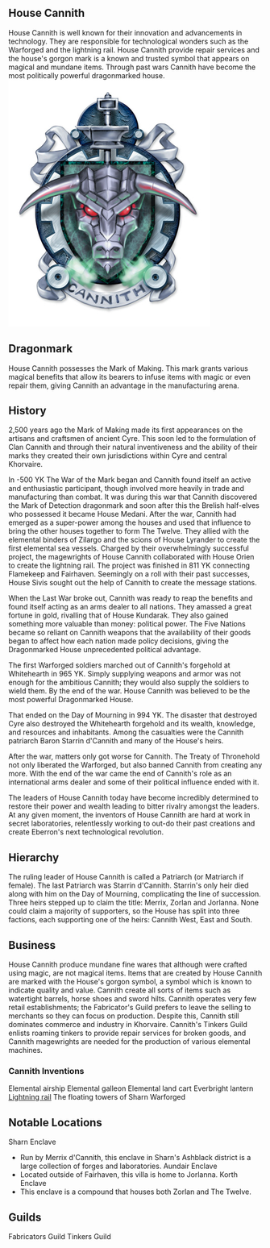 ## House Cannith
House Cannith is well known for their innovation and advancements in technology. They are responsible for technological wonders such as the Warforged and the lightning rail. House Cannith provide repair services and the house's gorgon mark is a known and trusted symbol that appears on magical and mundane items. Through past wars Cannith have become the most politically powerful dragonmarked house.
![](./cannith-coa.jpg)

## Dragonmark
House Cannith possesses the Mark of Making. This mark grants various magical benefits that allow its bearers to infuse items with magic or even repair them, giving Cannith an advantage in the manufacturing arena.

## History
2,500 years ago the Mark of Making made its first appearances on the artisans and craftsmen of ancient Cyre. This soon led to the formulation of Clan Cannith and through their natural inventiveness and the ability of their marks they created their own jurisdictions within Cyre and central Khorvaire.

In -500 YK The War of the Mark began and Cannith found itself an active and enthusiastic participant, though involved more heavily in trade and manufacturing than combat. It was during this war that Cannith discovered the Mark of Detection dragonmark and soon after this the Brelish half-elves who possessed it became House Medani. After the war, Cannith had emerged as a super-power among the houses and used that influence to bring the other houses together to form The Twelve. They allied with the elemental binders of Zilargo and the scions of House Lyrander to create the first elemental sea vessels. Charged by their overwhelmingly successful project, the magewrights of House Cannith collaborated with House Orien to create the lightning rail. The project was finished in 811 YK connecting Flamekeep and Fairhaven. Seemingly on a roll with their past successes, House Sivis sought out the help of Cannith to create the message stations.

When the Last War broke out, Cannith was ready to reap the benefits and found itself acting as an arms dealer to all nations. They amassed a great fortune in gold, rivalling that of House Kundarak. They also gained something more valuable than money: political power. The Five Nations became so reliant on Cannith weapons that the availability of their goods began to affect how each nation made policy decisions, giving the Dragonmarked House unprecedented political advantage.

The first Warforged soldiers marched out of Cannith's forgehold at Whitehearth in 965 YK. Simply supplying weapons and armor was not enough for the ambitious Cannith; they would also supply the soldiers to wield them. By the end of the war. House Cannith was believed to be the most powerful Dragonmarked House.

That ended on the Day of Mourning in 994 YK. The disaster that destroyed Cyre also destroyed the Whitehearth forgehold and its wealth, knowledge, and resources and inhabitants. Among the casualties were the Cannith patriarch Baron Starrin d'Cannith and many of the House's heirs.

After the war, matters only got worse for Cannith. The Treaty of Thronehold not only liberated the Warforged, but also banned Cannith from creating any more. With the end of the war came the end of Cannith's role as an international arms dealer and some of their political influence ended with it.

The leaders of House Cannith today have become incredibly determined to restore their power and wealth leading to bitter rivalry amongst the leaders. At any given moment, the inventors of House Cannith are hard at work in secret laboratories, relentlessly working to out-do their past creations and create Eberron's next technological revolution.

## Hierarchy
The ruling leader of House Cannith is called a Patriarch (or Matriarch if female). The last Patriarch was Starrin d'Cannith. Starrin's only heir died along with him on the Day of Mourning, complicating the line of succession. Three heirs stepped up to claim the title: Merrix, Zorlan and Jorlanna. None could claim a majority of supporters, so the House has split into three factions, each supporting one of the heirs: Cannith West, East and South.

## Business
House Cannith produce mundane fine wares that although were crafted using magic, are not magical items. Items that are created by House Cannith are marked with the House's gorgon symbol, a symbol which is known to indicate quality and value. Cannith create all sorts of items such as watertight barrels, horse shoes and sword hilts. Cannith operates very few retail establishments; the Fabricator's Guild prefers to leave the selling to merchants so they can focus on production. Despite this, Cannith still dominates commerce and industry in Khorvaire. Cannith's Tinkers Guild enlists roaming tinkers to provide repair services for broken goods, and Cannith magewrights are needed for the production of various elemental machines.

### Cannith Inventions
Elemental airship
Elemental galleon
Elemental land cart
Everbright lantern
[Lightning rail](../../lightning-rail.md)
The floating towers of Sharn
Warforged

## Notable Locations
Sharn Enclave
* Run by Merrix d'Cannith, this enclave in Sharn's Ashblack district is a large collection of forges and laboratories.
Aundair Enclave
* Located outside of Fairhaven, this villa is home to Jorlanna.
Korth Enclave
* This enclave is a compound that houses both Zorlan and The Twelve.

## Guilds
Fabricators Guild
Tinkers Guild
